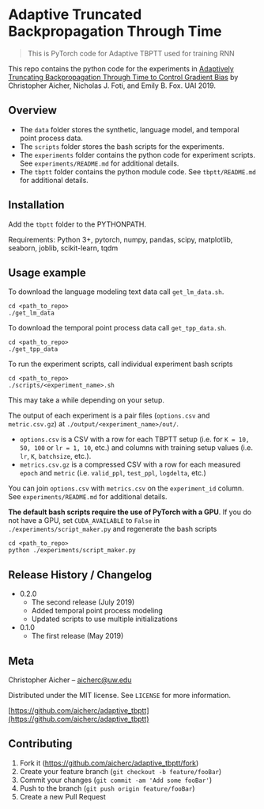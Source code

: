 # Adaptive Truncated Backpropagation Through Time
> This is PyTorch code for Adaptive TBPTT used for training RNN

This repo contains the python code for the experiments in [Adaptively Truncating Backpropagation Through Time to Control Gradient Bias](https://arxiv.org/abs/1905.07473) by Christopher Aicher, Nicholas J. Foti, and Emily B. Fox. UAI 2019.

## Overview
* The `data` folder stores the synthetic, language model, and temporal point process data.
* The `scripts` folder stores the bash scripts for the experiments.
* The `experiments` folder contains the python code for experiment scripts. See `experiments/README.md` for additional details.
* The `tbptt` folder contains the python module code. See `tbptt/README.md` for additional details.

## Installation
Add the `tbptt` folder to the PYTHONPATH.

Requirements:
Python 3+, pytorch, numpy, pandas, scipy, matplotlib, seaborn, joblib, scikit-learn, tqdm

## Usage example
To download the language modeling text data call `get_lm_data.sh`.
```
cd <path_to_repo>
./get_lm_data
```

To download the temporal point process data call `get_tpp_data.sh`.
```
cd <path_to_repo>
./get_tpp_data
```

To run the experiment scripts, call individual experiment bash scripts
```
cd <path_to_repo>
./scripts/<experiment_name>.sh
```
This may take a while depending on your setup.

The output of each experiment is a pair files (`options.csv` and `metric.csv.gz`) at `./output/<experiment_name>/out/`.
* `options.csv` is a CSV with a row for each TBPTT setup (i.e. for `K = 10, 50, 100` or `lr = 1, 10`, etc.) and columns with training setup values (i.e. `lr`, `K`, `batchsize`, etc.).
* `metrics.csv.gz` is a compressed CSV with a row for each measured `epoch` and `metric` (i.e. `valid_ppl`, `test_ppl`, `logdelta`, etc.)

You can join `options.csv` with `metrics.csv` on the `experiment_id` column.
See `experiments/README.md` for additional details.

**The default bash scripts require the use of PyTorch with a GPU**.
If you do not have a GPU, set `CUDA_AVAILABLE` to `False` in `./experiments/script_maker.py` and regenerate the bash scripts
```
cd <path_to_repo>
python ./experiments/script_maker.py
```


## Release History / Changelog

* 0.2.0
    * The second release (July 2019)
    * Added temporal point process modeling
    * Updated scripts to use multiple initializations
* 0.1.0
    * The first release (May 2019)

## Meta

Christopher Aicher – aicherc@uw.edu

Distributed under the MIT license. See ``LICENSE`` for more information.

[https://github.com/aicherc/adaptive_tbptt](https://github.com/aicherc/adaptive_tbptt)

## Contributing

1. Fork it (<https://github.com/aicherc/adaptive_tbptt/fork>)
2. Create your feature branch (`git checkout -b feature/fooBar`)
3. Commit your changes (`git commit -am 'Add some fooBar'`)
4. Push to the branch (`git push origin feature/fooBar`)
5. Create a new Pull Request

<!-- Markdown link & img dfn's -->
<!-- Goes HERE -->
